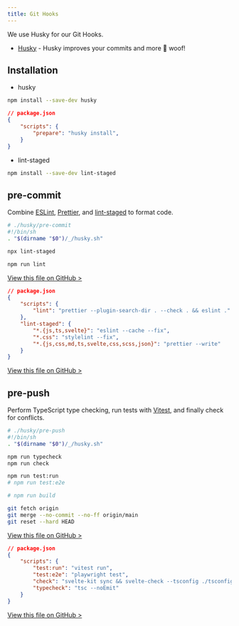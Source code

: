 ```yaml
---
title: Git Hooks
---
```


We use Husky for our Git Hooks.

- [Husky](https://typicode.github.io/husky/#/) - Husky improves your commits and more 🐶 woof!

## Installation

- husky

```bash
npm install --save-dev husky
```

```json
// package.json
{
	"scripts": {
		"prepare": "husky install",
	}
}
```

- lint-staged

```bash
npm install --save-dev lint-staged
```

## pre-commit

Combine [ESLint](https://eslint.org/), [Prettier](https://prettier.io/), and [lint-staged](https://github.com/okonet/lint-staged) to format code.

```bash
# ./husky/pre-commit
#!/bin/sh
. "$(dirname "$0")/_/husky.sh"

npx lint-staged

npm run lint
```

[View this file on GitHub >](https://github.com/sinProject-Inc/talk/blob/main/.husky/pre-commit)

```json
// package.json
{
	"scripts": {
		"lint": "prettier --plugin-search-dir . --check . && eslint ."
	},
	"lint-staged": {
		"*.{js,ts,svelte}": "eslint --cache --fix",
		"*.css": "stylelint --fix",
		"*.{js,css,md,ts,svelte,css,scss,json}": "prettier --write"
	}
}
```

[View this file on GitHub >](https://github.com/sinProject-Inc/talk/blob/main/package.json)

## pre-push

Perform TypeScript type checking, run tests with [Vitest](https://vitest.dev/), and finally check for conflicts.

```bash
# ./husky/pre-push
#!/bin/sh
. "$(dirname "$0")/_/husky.sh"

npm run typecheck
npm run check

npm run test:run
# npm run test:e2e

# npm run build

git fetch origin
git merge --no-commit --no-ff origin/main
git reset --hard HEAD
```

[View this file on GitHub >](https://github.com/sinProject-Inc/talk/blob/main/.husky/pre-push)

```json
// package.json
{
	"scripts": {
		"test:run": "vitest run",
		"test:e2e": "playwright test",
		"check": "svelte-kit sync && svelte-check --tsconfig ./tsconfig.json",
		"typecheck": "tsc --noEmit"
	}
}
```

[View this file on GitHub >](https://github.com/sinProject-Inc/talk/blob/main/package.json)

```

```
